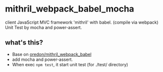 # mithril_webpack_babel_mocha
client JavaScript MVC framework 'mithril' with babel. (compile via webpack) Unit Test by mocha and power-assert.

## what's this?
- Base on [oredon/mithril_webpack_babel](https://github.com/oredon/mithril_webpack_babel)
- add mocha and power-assert.
- When exec `npm test`, it start unit test (for ./test/ directory)
